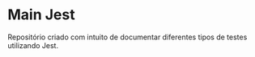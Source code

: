 # Main Jest

Repositório criado com intuito de documentar diferentes tipos de testes utilizando Jest.